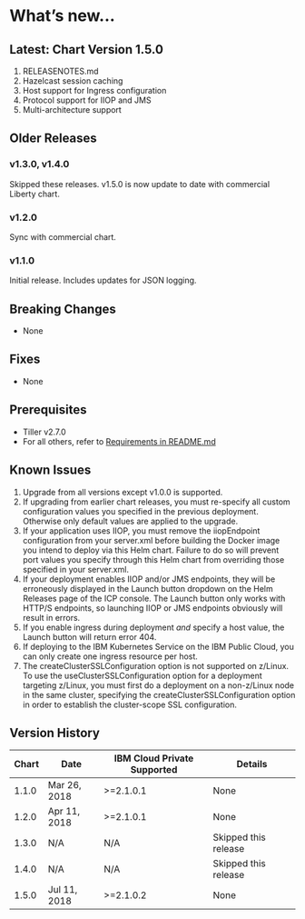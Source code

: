 # What’s new... 

## Latest: Chart Version 1.5.0

1. RELEASENOTES.md
1. Hazelcast session caching 
1. Host support for Ingress configuration
1. Protocol support for IIOP and JMS 
1. Multi-architecture support 

## Older Releases 

### v1.3.0, v1.4.0

Skipped these releases.  v1.5.0 is now update to date with commercial Liberty chart.

### v1.2.0

Sync with commercial chart.

### v1.1.0 

Initial release.  Includes updates for JSON logging.

## Breaking Changes
  - None 

## Fixes
  - None

## Prerequisites
  - Tiller v2.7.0
  - For all others, refer to [Requirements in README.md](/stable/ibm-websphere-liberty/README.md)

## Known Issues

1. Upgrade from all versions except v1.0.0 is supported.
1. If upgrading from earlier chart releases, you must re-specify all custom configuration values you specified in the previous deployment.  Otherwise only default values are applied to the upgrade. 
1. If your application uses IIOP, you must remove the iiopEndpoint configuration from your server.xml before building the Docker image you intend to deploy via this Helm chart. Failure to do so will prevent port values you specify through this Helm chart from overriding those specified in your server.xml. 
1. If your deployment enables IIOP and/or JMS endpoints, they will be erroneously displayed in the Launch button dropdown on the Helm Releases page of the ICP console. The Launch button only works with HTTP/S endpoints, so launching IIOP or JMS endpoints obviously will result in errors. 
1. If you enable ingress during deployment _and_ specify a host value, the Launch button will return error 404. 
1. If deploying to the IBM Kubernetes Service on the IBM Public Cloud, you can only create one ingress resource per host. 
1. The createClusterSSLConfiguration option is not supported on z/Linux. To use the useClusterSSLConfiguration option for a deployment targeting z/Linux, you must first do a deployment on a non-z/Linux node in the same cluster, specifying the createClusterSSLConfiguration option in order to establish the cluster-scope SSL configuration.

## Version History

| Chart | Date         | IBM Cloud Private Supported | Details                      |
| ----- | ------------ | --------------------------- | ---------------------------- |
| 1.1.0 | Mar 26, 2018 | >=2.1.0.1                   | None                         |
| 1.2.0 | Apr 11, 2018 | >=2.1.0.1                   | None                         |
| 1.3.0 | N/A          | N/A                         | Skipped this release         |
| 1.4.0 | N/A          | N/A                         | Skipped this release         |
| 1.5.0 | Jul 11, 2018 | >=2.1.0.2                   | None                         |
